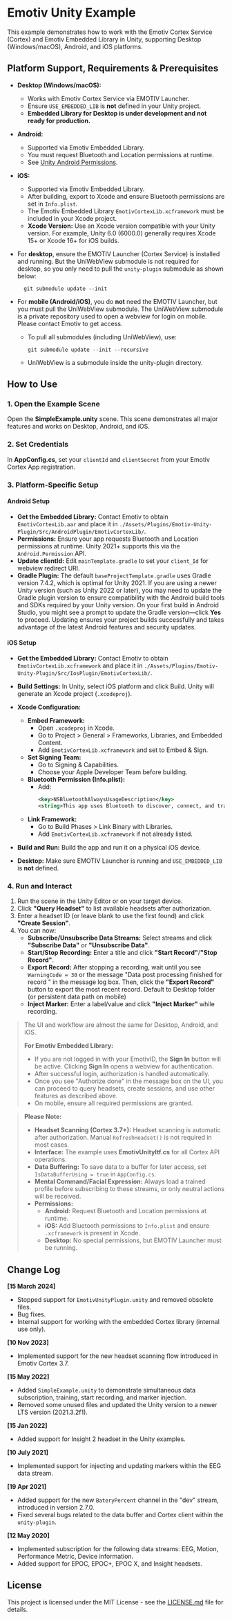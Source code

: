 
# Emotiv Unity Example

This example demonstrates how to work with the Emotiv Cortex Service (Cortex) and Emotiv Embedded Library in Unity, supporting Desktop (Windows/macOS), Android, and iOS platforms.

## Platform Support, Requirements & Prerequisites

- **Desktop (Windows/macOS):**
  - Works with Emotiv Cortex Service via EMOTIV Launcher.
  - Ensure `USE_EMBEDDED_LIB` is **not** defined in your Unity project.
  - **Embedded Library for Desktop is under development and not ready for production.**
- **Android:**
  - Supported via Emotiv Embedded Library.
  - You must request Bluetooth and Location permissions at runtime.
  - See [Unity Android Permissions](https://docs.unity3d.com/Manual/android-RequestingPermissions.html).
  
- **iOS:**
  - Supported via Emotiv Embedded Library.
  - After building, export to Xcode and ensure Bluetooth permissions are set in `Info.plist`.
  - The Emotiv Embedded Library `EmotivCortexLib.xcframework` must be included in your Xcode project.
  - **Xcode Version:** Use an Xcode version compatible with your Unity version. For example, Unity 6.0 (6000.0) generally requires Xcode 15+ or Xcode 16+ for iOS builds.

- For **desktop**, ensure the EMOTIV Launcher (Cortex Service) is installed and running. But the UniWebView submodule is not required for desktop, so you only need to pull the `unity-plugin` submodule as shown below:
    ```
      git submodule update --init
    ```
- For **mobile (Android/iOS)**, you do **not** need the EMOTIV Launcher, but you must pull the UniWebView submodule. The UniWebView submodule is a private repository used to open a webview for login on mobile. Please contact Emotiv to get access.
    - To pull all submodules (including UniWebView), use:
      ```
      git submodule update --init --recursive
      ```
    - UniWebView is a submodule inside the unity-plugin directory.


## How to Use

### 1. Open the Example Scene
Open the **SimpleExample.unity** scene. This scene demonstrates all major features and works on Desktop, Android, and iOS.

### 2. Set Credentials
In **AppConfig.cs**, set your `clientId` and `clientSecret` from your Emotiv Cortex App registration.

### 3. Platform-Specific Setup

#### Android Setup
- **Get the Embedded Library:** Contact Emotiv to obtain `EmotivCortexLib.aar` and place it in `./Assets/Plugins/Emotiv-Unity-Plugin/Src/AndroidPlugin/EmotivCortexLib/`.
- **Permissions:** Ensure your app requests Bluetooth and Location permissions at runtime. Unity 2021+ supports this via the `Android.Permission` API.
- **Update clientId:** Edit `mainTemplate.gradle` to set your `client_Id` for webview redirect URI.
- **Gradle Plugin:** The default `baseProjectTemplate.gradle` uses Gradle version 7.4.2, which is optimal for Unity 2021. If you are using a newer Unity version (such as Unity 2022 or later), you may need to update the Gradle plugin version to ensure compatibility with the Android build tools and SDKs required by your Unity version. On your first build in Android Studio, you might see a prompt to update the Gradle version—click **Yes** to proceed. Updating ensures your project builds successfully and takes advantage of the latest Android features and security updates.

#### iOS Setup
- **Get the Embedded Library:** Contact Emotiv to obtain `EmotivCortexLib.xcframework` and place it in `./Assets/Plugins/Emotiv-Unity-Plugin/Src/IosPlugin/EmotivCortexLib/`.
- **Build Settings:** In Unity, select iOS platform and click Build. Unity will generate an Xcode project (`.xcodeproj`).
- **Xcode Configuration:**
  - **Embed Framework:**
    - Open `.xcodeproj` in Xcode.
    - Go to Project > General > Frameworks, Libraries, and Embedded Content.
    - Add `EmotivCortexLib.xcframework` and set to Embed & Sign.
  - **Set Signing Team:**
    - Go to Signing & Capabilities.
    - Choose your Apple Developer Team before building.
  - **Bluetooth Permission (Info.plist):**
    - Add:
      ```xml
      <key>NSBluetoothAlwaysUsageDescription</key>
      <string>This app uses Bluetooth to discover, connect, and transfer data between devices.</string>
      ```
  - **Link Framework:**
    - Go to Build Phases > Link Binary with Libraries.
    - Add `EmotivCortexLib.xcframework` if not already listed.
- **Build and Run:** Build the app and run it on a physical iOS device.

- **Desktop:** Make sure EMOTIV Launcher is running and `USE_EMBEDDED_LIB` is **not** defined.

### 4. Run and Interact
1. Run the scene in the Unity Editor or on your target device.
2. Click **"Query Headset"** to list available headsets after authorization.
3. Enter a headset ID (or leave blank to use the first found) and click **"Create Session"**.
4. You can now:
   - **Subscribe/Unsubscribe Data Streams:** Select streams and click **"Subscribe Data"** or **"Unsubscribe Data"**.
   - **Start/Stop Recording:** Enter a title and click **"Start Record"**/**"Stop Record"**.
   - **Export Record:** After stopping a recording, wait until you see `WarningCode = 30` or the message "Data post processing finished for record " in the message log box. Then, click the **"Export Record"** button to export the most recent record. Default to Desktop folder (or persistent data path on mobile)
   - **Inject Marker:** Enter a label/value and click **"Inject Marker"** while recording.
> The UI and workflow are almost the same for Desktop, Android, and iOS.
> 
> **For Emotiv Embedded Library:**  
> - If you are not logged in with your EmotivID, the **Sign In** button will be active. Clicking **Sign In** opens a webview for authentication.  
> - After successful login, authorization is handled automatically.  
> - Once you see "Authorize done" in the message box on the UI, you can proceed to query headsets, create sessions, and use other features as described above.  
> - On mobile, ensure all required permissions are granted.

> **Please Note:**
>
> * **Headset Scanning (Cortex 3.7+):** Headset scanning is automatic after authorization. Manual `RefreshHeadset()` is not required in most cases.
> * **Interface:** The example uses **EmotivUnityItf.cs** for all Cortex API operations.
> * **Data Buffering:** To save data to a buffer for later access, set `IsDataBufferUsing = true` in `AppConfig.cs`.
> * **Mental Command/Facial Expression:** Always load a trained profile before subscribing to these streams, or only neutral actions will be received.
> * **Permissions:**
>   - **Android:** Request Bluetooth and Location permissions at runtime.
>   - **iOS:** Add Bluetooth permissions to `Info.plist` and ensure `.xcframework` is present in Xcode.
>   - **Desktop:** No special permissions, but EMOTIV Launcher must be running.

## Change Log

**[15 March 2024]**

* Stopped support for `EmotivUnityPlugin.unity` and removed obsolete files.
* Bug fixes.
* Internal support for working with the embedded Cortex library (internal use only).

**[10 Nov 2023]**

* Implemented support for the new headset scanning flow introduced in Emotiv Cortex 3.7.

**[15 May 2022]**

* Added `SimpleExample.unity` to demonstrate simultaneous data subscription, training, start recording, and marker injection.
* Removed some unused files and updated the Unity version to a newer LTS version (2021.3.2f1).

**[15 Jan 2022]**

* Added support for Insight 2 headset in the Unity examples.

**[10 July 2021]**

* Implemented support for injecting and updating markers within the EEG data stream.

**[19 Apr 2021]**

* Added support for the new `BateryPercent` channel in the "dev" stream, introduced in version 2.7.0.
* Fixed several bugs related to the data buffer and Cortex client within the `unity-plugin`.

**[12 May 2020]**

* Implemented subscription for the following data streams: EEG, Motion, Performance Metric, Device information.
* Added support for EPOC, EPOC+, EPOC X, and Insight headsets.

## License

This project is licensed under the MIT License - see the [LICENSE.md](https://github.com/Emotiv/cortex-v2-example/blob/master/LICENSE) file for details.
